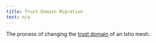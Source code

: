 ```yaml
---
title: Trust Domain Migration
test: n/a
---
```


The process of changing the [trust domain](/ko/docs/reference/glossary/#trust-domain) of an Istio mesh.
